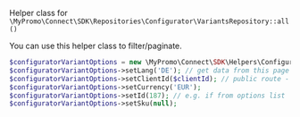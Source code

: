 Helper class for `\MyPromo\Connect\SDK\Repositories\Configurator\VariantsRepository::all()`

You can use this helper class to filter/paginate.

```php
$configuratorVariantOptions = new \MyPromo\Connect\SDK\Helpers\Configurator\VariantOptions();
$configuratorVariantOptions->setLang('DE'); // get data from this page number
$configuratorVariantOptions->setClientId($clientId); // public route - set client id
$configuratorVariantOptions->setCurrency('EUR');
$configuratorVariantOptions->setId(187); // e.g. if from options list 
$configuratorVariantOptions->setSku(null);
```
